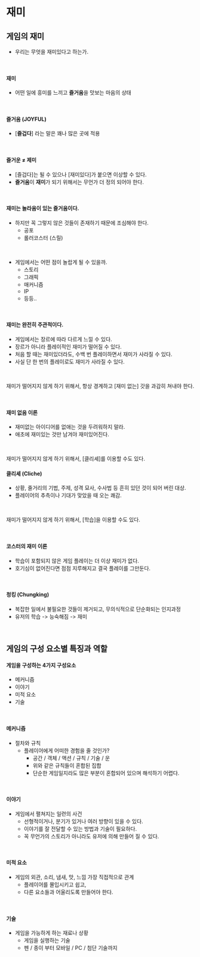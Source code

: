 # 재미

## 게임의 재미
- 우리는 무엇을 재미있다고 하는가.

<br> 

#### 재미
- 어떤 일에 흥미를 느끼고 **즐거움**을 맛보는 마음의 상태

<br> 

#### 즐거움 (JOYFUL)
- [**즐겁다**] 라는 말은 꽤나 많은 곳에 적용

<br>

#### 즐거운 ≠ 제미
- [즐겁다]는 될 수 있으나 [재미있다]가 붙으면 이상할 수 있다.
- **즐거움**이 **재미**가 되기 위해서는 무언가 더 정의 되어야 한다.

<br>

#### 재미는 놀라움이 있는 즐거움이다.
- 하지만 꼭 그렇지 않은 것들이 존재하기 때문에 조심해야 한다.
    - 공포
    - 롤러코스터 (스릴)

<br>

- 게임에서는 어떤 점이 놀랍게 될 수 있을까.
    - 스토리
    - 그래픽
    - 매커니즘
    - IP
    - 등등..

<br>

#### 재미는 완전히 주관적이다.
- 게임에서는 장르에 따라 다르게 느낄 수 있다.
- 장르가 아니라 플레이적인 재미가 떨어질 수 있다.
- 처음 할 때는 재미있더라도, 수백 번 플레이하면서 재미가 사라질 수 있다.
- 사실 단 한 번의 플레이로도 재미가 사라질 수 있다.

<br>

재미가 떨어지지 않게 하기 위해서, 항상 경계하고 [재미 없는] 갓을 과감히 쳐내야 한다.

<br>

#### 재미 없음 이론
- 재미없는 아이디어를 없애는 것을 두려워하지 말라.
- 애초에 재미있는 것만 남겨야 재미있어진다.

<br>

재미가 떨어지지 않게 하기 위해서, [클리셰]를 이용할 수도 있다.

#### 클리셰 (Cliche)
- 상황, 줄거리의 기법, 주제, 성격 묘사, 수사법 등 흔히 있던 것이 되어 버린 대상.
- 플레이어의 추측이나 기대가 맞았을 때 오는 쾌감.

<br>

재미가 떨어지지 않게 하기 위해서, [학습]을 이용할 수도 있다.

<br>

#### 코스터의 재미 이론
- 학습이 포함되지 않은 게임 플레이는 더 이상 재미가 없다.
- 호기심이 없어진다면 점점 지루해지고 결국 플레이를 그만둔다.

<br>

#### 청킹 (Chungking)
- 복잡한 일에서 불필요한 것들이 제거되고, 무의식적으로 단순화되는 인지과정
- 유저의 학습 -> 능숙해짐 -> 재미


<br>


## 게임의 구성 요소별 특징과 역할
#### 게임을 구성하는 4가지 구성요소
- 메커니즘
- 이야기
- 미적 요소
- 기술

<br>

#### 메커니즘
- 절차와 규칙
    - 플레이어에게 어떠한 경험을 줄 것인가?
        - 공간 / 객체 / 액션 / 규칙 / 기술 / 운 
        - 위와 같은 규칙들이 혼합된 집합
        - 단순한 게임일지라도 많은 부분이 혼합되어 있으며 해석하기 어렵다.

<br>

#### 이야기
- 게임에서 펼쳐지는 일련의 사건
    - 선형적이거나, 분기가 있거나 여러 방향이 있을 수 있다.
    - 이야기를 잘 전달할 수 있는 방법과 기술이 필요하다.
    - 꼭 무언가의 스토리가 아니라도 유저에 의해 만들어 질 수 있다.

<br>

#### 미적 요소
- 게임의 외관, 소리, 냄새, 맛, 느낌 가장 직접적으로 관계
    - 플레이어를 몰입시키고 쉽고,
    - 다른 요소들과 어울리도록 만들어야 한다.

<br>

#### 기술
- 게임을 가능하게 하는 재료나 상황
    - 게임을 실행하는 기술
    - 펜 / 종이 부터 모바일 / PC / 첨단 기술까지

